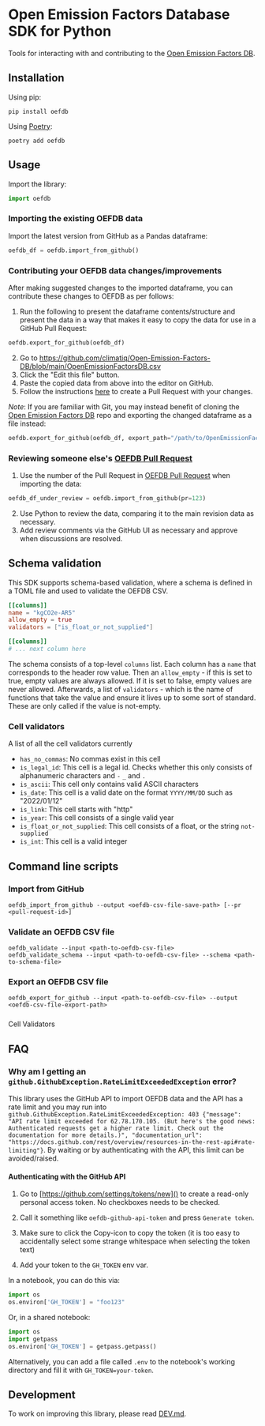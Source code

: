 # Open Emission Factors Database SDK for Python

Tools for interacting with and contributing to the [Open Emission Factors DB](https://github.com/climatiq/Open-Emission-Factors-DB).

## Installation

Using pip:

```shell
pip install oefdb
```

Using [Poetry](https://python-poetry.org/):

```shell
poetry add oefdb
```

## Usage

Import the library:

```py
import oefdb
```

### Importing the existing OEFDB data

Import the latest version from GitHub as a Pandas dataframe:

```py
oefdb_df = oefdb.import_from_github()
```

### Contributing your OEFDB data changes/improvements

After making suggested changes to the imported dataframe, you can contribute these changes to OEFDB as per follows:

1. Run the following to present the dataframe contents/structure and present the data in a way that makes it easy to copy the data for use in a GitHub Pull Request:

```py
oefdb.export_for_github(oefdb_df)
```

2. Go to https://github.com/climatiq/Open-Emission-Factors-DB/blob/main/OpenEmissionFactorsDB.csv
3. Click the "Edit this file" button.
4. Paste the copied data from above into the editor on GitHub.
5. Follow the instructions [here](https://github.com/climatiq/Open-Emission-Factors-DB/blob/main/CONTRIBUTING.md#2-create-a-pull-request) to create a Pull Request with your changes.

_Note_: If you are familiar with Git, you may instead benefit of cloning the [Open Emission Factors DB](https://github.com/climatiq/Open-Emission-Factors-DB) repo and exporting the changed dataframe as a file instead:

```py
oefdb.export_for_github(oefdb_df, export_path="/path/to/OpenEmissionFactorsDB.csv")
```

### Reviewing someone else's [OEFDB Pull Request](https://github.com/climatiq/Open-Emission-Factors-DB/pulls)

1. Use the number of the Pull Request in [OEFDB Pull Request](https://github.com/climatiq/Open-Emission-Factors-DB/pulls) when importing the data:

```py
oefdb_df_under_review = oefdb.import_from_github(pr=123)
```

2. Use Python to review the data, comparing it to the main revision data as necessary.
3. Add review comments via the GitHub UI as necessary and approve when discussions are resolved.

## Schema validation
This SDK supports schema-based validation, where a schema is defined in a TOML file and used to validate the OEFDB CSV.

```toml
[[columns]]
name = "kgCO2e-AR5"
allow_empty = true
validators = ["is_float_or_not_supplied"]

[[columns]]
# ... next column here
```

The schema consists of a top-level `columns` list.
Each column has a `name` that corresponds to the header row value.
Then an `allow_empty` - if this is set to true, empty values are always allowed. If it is set to false,
empty values are never allowed.
Afterwards, a list of `validators` - which is the name of functions that take the value and ensure it lives up to some sort of standard.
These are only called if the value is not-empty.

### Cell validators
A list of all the cell validators currently
- `has_no_commas`: No commas exist in this cell
- `is_legal_id`: This cell is a legal id. Checks whether this only consists of alphanumeric characters and `-` `_` and `.`
- `is_ascii`: This cell only contains valid ASCII characters
- `is_date`: This cell is a valid date on the format `YYYY/MM/DD` such as "2022/01/12"
- `is_link`: This cell starts with "http"
- `is_year`: This cell consists of a single valid year
- `is_float_or_not_supplied`: This cell consists of a float, or the string `not-supplied`
- `is_int`: This cell is a valid integer

## Command line scripts

### Import from GitHub

```shell
oefdb_import_from_github --output <oefdb-csv-file-save-path> [--pr <pull-request-id>]
```

### Validate an OEFDB CSV file

```shell
oefdb_validate --input <path-to-oefdb-csv-file>
oefdb_validate_schema --input <path-to-oefdb-csv-file> --schema <path-to-schema-file>
```

### Export an OEFDB CSV file

```shell
oefdb_export_for_github --input <path-to-oefdb-csv-file> --output <oefdb-csv-file-export-path>
```


###
Cell Validators



## FAQ

### Why am I getting an `github.GithubException.RateLimitExceededException` error?

This library uses the GitHub API to import OEFDB data and the API has a rate limit and you may run into `github.GithubException.RateLimitExceededException: 403 {"message": "API rate limit exceeded for 62.78.170.105. (But here's the good news: Authenticated requests get a higher rate limit. Check out the documentation for more details.)", "documentation_url": "https://docs.github.com/rest/overview/resources-in-the-rest-api#rate-limiting"}`. By waiting or by authenticating with the API, this limit can be avoided/raised.

#### Authenticating with the GitHub API

1. Go to [https://github.com/settings/tokens/new]() to create a read-only personal access token. No checkboxes needs to be checked.

2. Call it something like `oefdb-github-api-token` and press `Generate token`.

3. Make sure to click the Copy-icon to copy the token (it is too easy to accidentally select some strange whitespace when selecting the token text)

4. Add your token to the `GH_TOKEN` env var.

In a notebook, you can do this via:

```py
import os
os.environ['GH_TOKEN'] = "foo123"
```

Or, in a shared notebook:
```py
import os
import getpass
os.environ['GH_TOKEN'] = getpass.getpass()
```

Alternatively, you can add a file called `.env` to the notebook's working directory and fill it with `GH_TOKEN=your-token`.

## Development

To work on improving this library, please read [DEV.md](./DEV.md).
